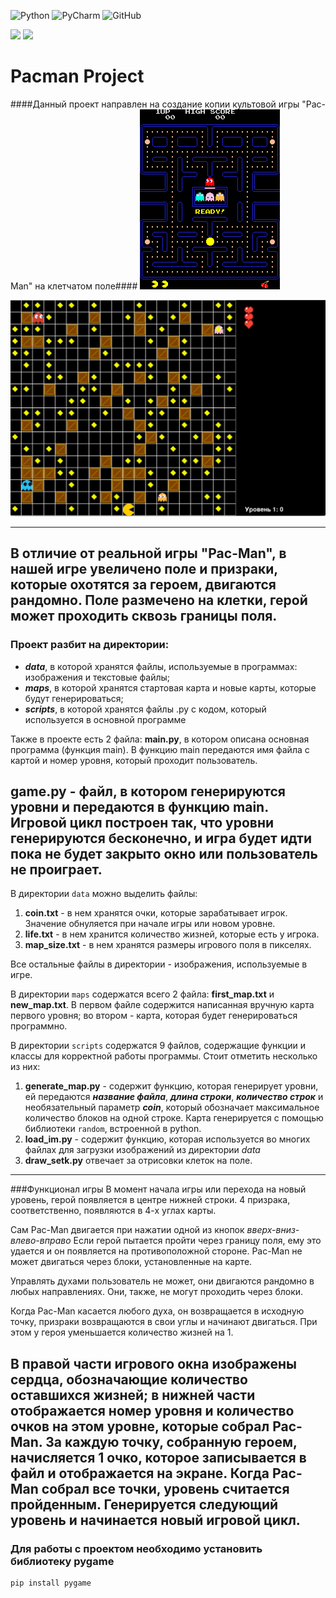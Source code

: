 ![Python](https://img.shields.io/badge/python-3670A0?style=for-the-badge&logo=python&logoColor=ffdd54)
![PyCharm](https://img.shields.io/badge/pycharm-143?style=for-the-badge&logo=pycharm&logoColor=black&color=black&labelColor=green)
![GitHub](https://img.shields.io/badge/github-%23121011.svg?style=for-the-badge&logo=github&logoColor=white)

<img src="https://img.shields.io/tokei/lines/github/razgonyaevm/pacman_project">
<img src="https://img.shields.io/github/languages/top/razgonyaevm/pacman_project">

Pacman Project
==============
####Данный проект направлен на создание копии культовой игры "Pac-Man" на клетчатом поле####
![pacman-real](data/pacman_screen_real.png)

![our-pacman](data/our_pacman.png)

---
В отличие от реальной игры "Pac-Man", в нашей игре увеличено поле и призраки, которые охотятся за героем, 
двигаются рандомно.
Поле размечено на клетки, герой может проходить сквозь границы поля.
---
### Проект разбит на директории:
* ***data***, в которой хранятся файлы, используемые в программах: изображения и текстовые файлы;
* ***maps***, в которой хранятся стартовая карта и новые карты, которые будут генерироваться;
* ***scripts***, в которой хранятся файлы .py с кодом, который используется в основной программе

Также в проекте есть 2 файла: **main.py**, в котором описана основная программа (функция main).
В функцию main передаются имя файла с картой и номер уровня, который проходит пользователь.

**game.py** - файл, в котором генерируются уровни и передаются в функцию main.
Игровой цикл построен так, что уровни генерируются бесконечно, и игра будет идти пока не будет закрыто окно 
или пользователь не проиграет.
---
В директории `data` можно выделить файлы:
1. **coin.txt** - в нем хранятся очки, которые зарабатывает игрок. Значение обнуляется при начале игры или новом уровне.
2. **life.txt** - в нем хранится количество жизней, которые есть у игрока.
3. **map_size.txt** - в нем хранятся размеры игрового поля в пикселях.

Все остальные файлы в директории - изображения, используемые в игре.

В директории `maps` содержатся всего 2 файла: **first_map.txt** и **new_map.txt**.
В первом файле содержится написанная вручную карта первого уровня; во втором - карта, которая будет генерироваться программно.

В директории `scripts` содержатся 9 файлов, содержащие функции и классы для корректной работы программы. Стоит отметить несколько из них:
1. **generate_map.py** - содержит функцию, которая генерирует уровни, ей передаются ***название файла***,
***длина строки***, ***количество строк*** и необязательный параметр ***coin***, который обозначает 
максимальное количество блоков на одной строке. Карта генерируется с помощью библиотеки `random`, встроенной в python.
2. **load_im.py** - содержит функцию, которая используется во многих файлах для загрузки изображений из директории _data_
3. **draw_setk.py** отвечает за отрисовки клеток на поле.
---
###Функционал игры
В момент начала игры или перехода на новый уровень, герой появляется в центре нижней строки.
4 призрака, соответственно, появляются в 4-х углах карты.

Сам Pac-Man двигается при нажатии одной из кнопок _вверх-вниз-влево-вправо_
Если герой пытается пройти через границу поля, ему это удается и он появляется на противоположной стороне.
Pac-Man не может двигаться через блоки, установленные на карте.

Управлять духами пользователь не может, они двигаются рандомно в любых направлениях.
Они, также, не могут проходить через блоки.

Когда Pac-Man касается любого духа, он возвращается в исходную точку, призраки возвращаются в свои углы и начинают двигаться.
При этом у героя уменьшается количество жизней на 1.

В правой части игрового окна изображены сердца, обозначающие количество оставшихся жизней;
в нижней части отображается номер уровня и количество очков на этом уровне, которые собрал Pac-Man.
За каждую точку, собранную героем, начисляется 1 очко, которое записывается в файл и отображается на экране.
Когда Pac-Man собрал все точки, уровень считается пройденным. Генерируется следующий уровень и начинается новый игровой цикл.
---
### Для работы с проектом необходимо установить библиотеку pygame
```
pip install pygame
```


